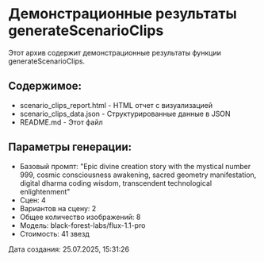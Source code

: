 # Демонстрационные результаты generateScenarioClips

Этот архив содержит демонстрационные результаты функции generateScenarioClips.

## Содержимое:

- scenario_clips_report.html - HTML отчет с визуализацией
- scenario_clips_data.json - Структурированные данные в JSON
- README.md - Этот файл

## Параметры генерации:

- Базовый промпт: "Epic divine creation story with the mystical number 999, cosmic consciousness awakening, sacred geometry manifestation, digital dharma coding wisdom, transcendent technological enlightenment"
- Сцен: 4
- Вариантов на сцену: 2
- Общее количество изображений: 8
- Модель: black-forest-labs/flux-1.1-pro
- Стоимость: 41 звезд

Дата создания: 25.07.2025, 15:31:26
